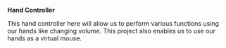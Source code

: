 **Hand Controller**

This hand controller here will allow us to perform various functions using our hands like changing volume. This project also enables us to use our hands as a virtual mouse.
